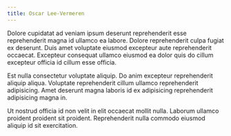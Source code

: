 ```yaml
---
title: Oscar Lee-Vermeren
---
```


Dolore cupidatat ad veniam ipsum deserunt reprehenderit esse reprehenderit magna id ullamco ea labore. Dolore reprehenderit culpa fugiat ex deserunt. Duis amet voluptate eiusmod excepteur aute reprehenderit occaecat. Excepteur consequat ullamco eiusmod ea dolor quis do cillum excepteur officia id cillum esse officia.

Est nulla consectetur voluptate aliquip. Do anim excepteur reprehenderit aliquip aliqua. Voluptate reprehenderit cillum ullamco reprehenderit adipisicing. Amet deserunt magna laboris id ex adipisicing reprehenderit adipisicing magna in.

Ut nostrud officia id non velit in elit occaecat mollit nulla. Laborum ullamco proident proident sit proident. Reprehenderit nulla commodo eiusmod aliquip id sit exercitation.
